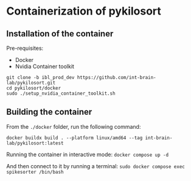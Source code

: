 # Containerization of pykilosort


## Installation of the container

Pre-requisites:
- Docker
- Nvidia Container toolkit

```
git clone -b ibl_prod_dev https://github.com/int-brain-lab/pykilosort.git
cd pykilosort/docker
sudo ./setup_nvidia_container_toolkit.sh
```

## Building the container

From the `./docker` folder, run the following command:
```shell
docker buildx build . --platform linux/amd64 --tag int-brain-lab/pykilosort:latest
```

Running the container in interactive mode: 
`docker compose up -d`

And then connect to it by running a terminal:
`sudo docker compose exec spikesorter /bin/bash`
